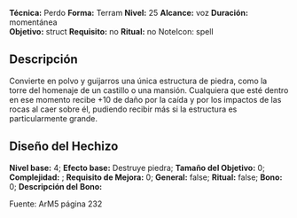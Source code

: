
**Técnica:** Perdo
**Forma:** Terram
**Nivel:** 25
**Alcance:** voz 
**Duración:** momentánea  
**Objetivo:** struct
**Requisito:** no
**Ritual:** no
NoteIcon: spell




## Descripción 
<p>Convierte en polvo y guijarros una única estructura de piedra, como la torre del homenaje de un castillo o una mansión. Cualquiera que esté dentro en ese momento recibe +10 de daño por la caída y por los impactos de las rocas al caer sobre él, pudiendo recibir más si la estructura es particularmente grande.</p>

## Diseño del Hechizo 

**Nivel base:** 4; **Efecto base:** Destruye piedra;  **Tamaño del **Objetivo:**** 0; **Complejidad:** ; **Requisito de Mejora:** 0; **General:** false; **Ritual:** false; **Bono:** 0; **Descripción del** **Bono:** 

Fuente: ArM5 página 232